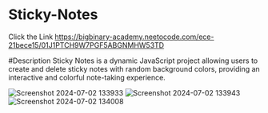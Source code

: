 ﻿# Sticky-Notes

Click the Link 
https://bigbinary-academy.neetocode.com/ece-21bece15/01J1PTCH9W7PGF5ABGNMHW53TD

#Description
Sticky Notes is a dynamic JavaScript project allowing users to create and delete sticky notes with random background colors, providing an interactive and colorful note-taking experience.


![Screenshot 2024-07-02 133933](https://github.com/Aryaa-Prangya/Sticky-Notes/assets/138790828/6d6ac311-f096-4281-9e66-c60054c76aa1)
![Screenshot 2024-07-02 133943](https://github.com/Aryaa-Prangya/Sticky-Notes/assets/138790828/3ea582bf-4517-412d-bb54-8c4ce046d168)
![Screenshot 2024-07-02 134008](https://github.com/Aryaa-Prangya/Sticky-Notes/assets/138790828/ecd8cf6e-abac-42f9-92f3-d90ff52dd201)
